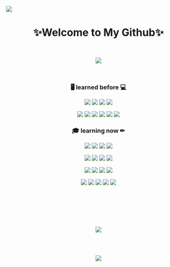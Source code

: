 <a href="https://www.naver.com/">
  <img src="https://capsule-render.vercel.app/api?type=waving&color=gradient&fontColor=FFFFFF&height=300&section=header&text=Dunde%20:%20web&fontSize=85&fontAlignY=40&rotate=7" />
</a>

<h1 align="center"> ✨Welcome to My Github✨ </h1>

<br>

<p align="center">
  <a href="https://hits.seeyoufarm.com">
    <img src="https://hits.seeyoufarm.com/api/count/incr/badge.svg?url=https%3A%2F%2Fgithub.com%2FDunde1&count_bg=%238FB0FF&title_bg=%23555555&icon=node-dot-js.svg&icon_color=%23FFBF00&title=%EB%B0%A9%EB%AC%B8%EC%9E%90+%EC%88%98&edge_flat=false"/>
  </a>
</p>

</br>

<h3 align="center">🖥 learned before 💻</h3>

<p align="center">
  <img src="https://img.shields.io/badge/Java-007396?style=plastic&logo=java&logoColor=white"/>
  <img src="https://img.shields.io/badge/Spring-6DB33F?style=plastic&logo=Spring&logoColor=white"/>
  <img src="https://img.shields.io/badge/Spring_Boot-6DB33F?style=plastic&logo=SpringBoot&logoColor=white"/>
  <img src="https://img.shields.io/badge/Python-3776AB?style=plastic&logo=Python&logoColor=white"/>
</p>
<p align="center">
  <img src="https://img.shields.io/badge/Hibernate-59666C?style=plastic&logo=Hibernate&logoColor=white"/>
  <img src="https://img.shields.io/badge/Oracle-F80000?style=plastic&logo=Oracle&logoColor=white"/>
  <img src="https://img.shields.io/badge/MariaDB-003545?style=plastic&logo=MariaDB&logoColor=white"/>
  <img src="https://img.shields.io/badge/Apache_Tomcat-F8DC75?style=plastic&logo=ApacheTomcat&logoColor=white"/>
  <img src="https://img.shields.io/badge/IntelliJ_IDEA-000000?style=plastic&logo=IntelliJIDEA&logoColor=white"/>
  <img src="https://img.shields.io/badge/Pug-A86454?style=plastic&logo=Pug&logoColor=white"/>
</p>

<h3 align="center">🎓 learning now ✏</h3>

<p align="center">
  <img src="https://img.shields.io/badge/Java_Script-F7DF1E?style=plastic&logo=javascript&logoColor=white"/>
  <img src="https://img.shields.io/badge/Node.js-339933?style=plastic&logo=Node.js&logoColor=white"/>
  <img src="https://img.shields.io/badge/HTML5-E34F26?style=plastic&logo=HTML5&logoColor=white"/>
  <img src="https://img.shields.io/badge/CSS3-1572B6?style=plastic&logo=CSS3&logoColor=white"/>
</p>
<p align="center">
  <img src="https://img.shields.io/badge/React-61DAFB?style=plastic&logo=React&logoColor=black"/>
  <img src="https://img.shields.io/badge/Create_React_App-09D3AC?style=plastic&logo=CreateReactApp&logoColor=white"/>
  <img src="https://img.shields.io/badge/React_Router-CA4245?style=plastic&logo=ReactRouter&logoColor=white"/>
  <img src="https://img.shields.io/badge/TypeScript-3178C6?style=plastic&logo=TypeScript&logoColor=white"/>
</p>
<p align="center"> 
  <img src="https://img.shields.io/badge/Git-F05032?style=plastic&logo=Git&logoColor=white"/>
  <img src="https://img.shields.io/badge/GitHub_Actions-2088FF?style=plastic&logo=GitHubActions&logoColor=white"/>
  <img src="https://img.shields.io/badge/Github-181717?style=plastic&logo=Github&logoColor=white"/>
  <img src="https://img.shields.io/badge/NGINX-009639?style=plastic&logo=NGINX&logoColor=white"/>
</p>
<p align="center">
  <img src="https://img.shields.io/badge/Visual_Studio_Code-007ACC?style=plastic&logo=VisualStudioCode&logoColor=white"/>
  <img src="https://img.shields.io/badge/Slack-4A154B?style=plastic&logo=Slack&logoColor=white"/>
  <img src="https://img.shields.io/badge/Zoom-2D8CFF?style=plastic&logo=Zoom&logoColor=white"/>
  <img src="https://img.shields.io/badge/Notion-000000?style=plastic&logo=Notion&logoColor=white"/>
  <img src="https://img.shields.io/badge/Notepad%2B%2B-90E59A?style=plastic&logo=Notepad%2B%2B&logoColor=white"/>
</p>

<br/><br/>

<!-- <p align="center">
  <img src="http://mazassumnida.wtf/api/v2/generate_badge?boj=chldlsrb1000" width="300"/>
</p> -->

<br/><br/>

<p align="center">
  <img src="https://github-readme-stats.vercel.app/api?username=Dunde1&show_icons=true&theme=tokyonight"/>
</p>

<br/><br/>

<p align="center">
  <img src="https://github-readme-stats.vercel.app/api/top-langs/?username=Dunde1&layout=compact"/>
</p>
